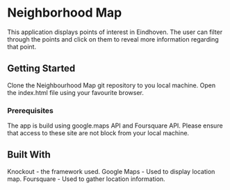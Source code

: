 # Neighborhood  Map

This application displays points of interest in Eindhoven. The user can filter through the points and click on them to reveal more information regarding that point. 

## Getting Started

Clone the Neighbourhood Map git repository to you local machine. Open the index.html file using your favourite browser. 

### Prerequisites

The app is build using google.maps API and Foursquare API. Please ensure that access to these site are not block from your local machine. 

## Built With
Knockout - the framework used. 
Google Maps - Used to display location map.
Foursquare - Used to gather location information.